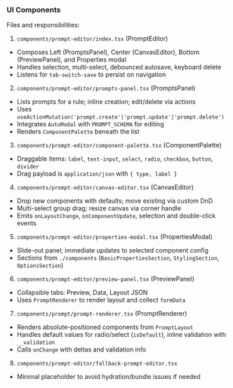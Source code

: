 ### UI Components

Files and responsibilities:

1) `components/prompt-editor/index.tsx` (PromptEditor)
- Composes Left (PromptsPanel), Center (CanvasEditor), Bottom (PreviewPanel), and Properties modal
- Handles selection, multi-select, debounced autosave, keyboard delete
- Listens for `tab-switch-save` to persist on navigation

2) `components/prompt-editor/prompts-panel.tsx` (PromptsPanel)
- Lists prompts for a rule; inline creation; edit/delete via actions
- Uses `useActionMutation('prompt.create'|'prompt.update'|'prompt.delete')`
- Integrates `AutoModal` with `PROMPT_SCHEMA` for editing
- Renders `ComponentPalette` beneath the list

3) `components/prompt-editor/component-palette.tsx` (ComponentPalette)
- Draggable items: `label`, `text-input`, `select`, `radio`, `checkbox`, `button`, `divider`
- Drag payload is `application/json` with `{ type, label }`

4) `components/prompt-editor/canvas-editor.tsx` (CanvasEditor)
- Drop new components with defaults; move existing via custom DnD
- Multi-select group drag; resize canvas via corner handle
- Emits `onLayoutChange`, `onComponentUpdate`, selection and double-click events

5) `components/prompt-editor/properties-modal.tsx` (PropertiesModal)
- Slide-out panel; immediate updates to selected component config
- Sections from `./components` (`BasicPropertiesSection`, `StylingSection`, `OptionsSection`)

6) `components/prompt-editor/preview-panel.tsx` (PreviewPanel)
- Collapsible tabs: Preview, Data, Layout JSON
- Uses `PromptRenderer` to render layout and collect `formData`

7) `components/prompt/prompt-renderer.tsx` (PromptRenderer)
- Renders absolute-positioned components from `PromptLayout`
- Handles default values for radio/select (`isDefault`), inline validation with `__validation`
- Calls `onChange` with deltas and validation info

8) `components/prompt-editor/fallback-prompt-editor.tsx`
- Minimal placeholder to avoid hydration/bundle issues if needed


